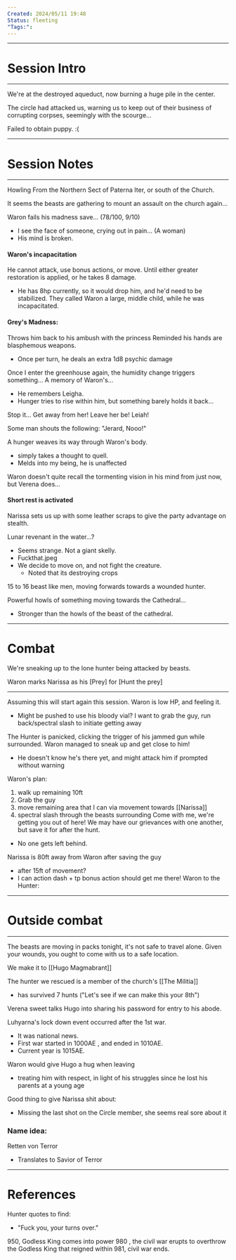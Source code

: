 ```yaml
---
Created: 2024/05/11 19:48
Status: fleeting
"Tags:":
---
```


---
# Session Intro
---
We're at the destroyed aqueduct, now burning a huge pile in the center.

The circle had attacked us, warning us to keep out of their business of corrupting corpses, seemingly with the scourge...

Failed to obtain puppy. :(

---
# Session Notes
---

Howling From the Northern Sect of Paterna Iter, or south of the Church.

It seems the beasts are gathering to mount an assault on the church again...

Waron fails his madness save... (78/100, 9/10)
- I see the face of someone, crying out in pain... (A woman)
- His mind is broken.
#### Waron's incapacitation
He cannot attack, use bonus actions, or move.
Until either greater restoration is applied, or he takes 8 damage.
- He has 8hp currently, so it would drop him, and he'd need to be stabilized.
They called Waron a large, middle child, while he was incapacitated.

#### Grey's Madness:
Throws him back to his ambush with the princess
Reminded his hands are blasphemous weapons.
- Once per turn, he deals an extra 1d8 psychic damage 

Once I enter the greenhouse again, the humidity change triggers something...
A memory of Waron's...
- He remembers Leigha.
- Hunger tries to rise within him, but something barely holds it back...

Stop it... Get away from her!
Leave her be!
Leiah!

Some man shouts the following:
"Jerard, Nooo!"

A hunger weaves its way through Waron's body.
- simply takes a thought to quell.
- Melds into my being, he is unaffected

Waron doesn't quite recall the tormenting vision in his mind from just now, but Verena does...
#### Short rest is activated
Narissa sets us up with some leather scraps to give the party advantage on stealth.

Lunar revenant in the water...?
- Seems strange. Not a giant skelly.
- Fuckthat.jpeg
- We decide to move on, and not fight the creature.
	- Noted that its destroying crops

15 to 16 beast like men, moving forwards towards a wounded hunter.

Powerful howls of something moving towards the Cathedral...
- Stronger than the howls of the beast of the cathedral.
---
# Combat
We're sneaking up to the lone hunter being attacked by beasts.

Waron marks Narissa as his [Prey] for [Hunt the prey]

---
Assuming this will start again this session.
Waron is low HP, and feeling it.
- Might be pushed to use his bloody vial?
I want to grab the guy, run back/spectral slash to initiate getting away

The Hunter is panicked, clicking the trigger of his jammed gun while surrounded.
Waron managed to sneak up and get close to him!
- He doesn't know he's there yet, and might attack him if prompted without warning

Waron's plan:
1. walk up remaining 10ft
2. Grab the guy
3. move remaining area that I can via movement towards [[Narissa]]
4. spectral slash through the beasts surrounding 
Come with me, we're getting you out of here!
We may have our grievances with one another, but save it for after the hunt. 
- No one gets left behind.


Narissa is 80ft away from Waron after saving the guy
- after 15ft of movement?
- I can action dash + tp bonus action should get me there!
Waron to the Hunter:

---
# Outside combat
---
The beasts are moving in packs tonight, it's not safe to travel alone.
Given your wounds, you ought to come with us to a safe location.

We make it to [[Hugo Magmabrant]]

The hunter we rescued is a member of the church's [[The Militia]]
- has survived 7 hunts ("Let's see if we can make this your 8th")

Verena sweet talks Hugo into sharing his password for entry to his abode.

Luhyarna's lock down event occurred after the 1st war.
- It was national news.
- First war started in 1000AE , and ended in 1010AE. 
- Current year is 1015AE.


Waron would give Hugo a hug when leaving
- treating him with respect, in light of his struggles since he lost his parents at a young age

Good thing to give Narissa shit about:
- Missing the last shot on the Circle member, she seems real sore about it
### Name idea:
Retten von Terror
- Translates to Savior of Terror

---
# References

Hunter quotes to find:
- "Fuck you, your turns over."
 
950, Godless King comes into power
980 , the civil war erupts to overthrow the Godless King that reigned within
981, civil war ends.